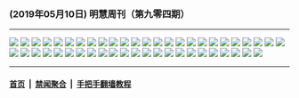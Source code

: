 ### (2019年05月10日) 明慧周刊（第九零四期） 

---

<img src="http://qikan.minghui.org/mhqkpage/qikanimage/2019/05/10/mhweekly904_read-online1.png"/> 

<img src="http://qikan.minghui.org/mhqkpage/qikanimage/2019/05/10/mhweekly904_read-online2.png"/> 

<img src="http://qikan.minghui.org/mhqkpage/qikanimage/2019/05/10/mhweekly904_read-online3.png"/> 

<img src="http://qikan.minghui.org/mhqkpage/qikanimage/2019/05/10/mhweekly904_read-online4.png"/> 

<img src="http://qikan.minghui.org/mhqkpage/qikanimage/2019/05/10/mhweekly904_read-online5.png"/> 

<img src="http://qikan.minghui.org/mhqkpage/qikanimage/2019/05/10/mhweekly904_read-online6.png"/> 

<img src="http://qikan.minghui.org/mhqkpage/qikanimage/2019/05/10/mhweekly904_read-online7.png"/> 

<img src="http://qikan.minghui.org/mhqkpage/qikanimage/2019/05/10/mhweekly904_read-online8.png"/> 

<img src="http://qikan.minghui.org/mhqkpage/qikanimage/2019/05/10/mhweekly904_read-online9.png"/> 

<img src="http://qikan.minghui.org/mhqkpage/qikanimage/2019/05/10/mhweekly904_read-online10.png"/> 

<img src="http://qikan.minghui.org/mhqkpage/qikanimage/2019/05/10/mhweekly904_read-online11.png"/> 

<img src="http://qikan.minghui.org/mhqkpage/qikanimage/2019/05/10/mhweekly904_read-online12.png"/> 

<img src="http://qikan.minghui.org/mhqkpage/qikanimage/2019/05/10/mhweekly904_read-online13.png"/> 

<img src="http://qikan.minghui.org/mhqkpage/qikanimage/2019/05/10/mhweekly904_read-online14.png"/> 

<img src="http://qikan.minghui.org/mhqkpage/qikanimage/2019/05/10/mhweekly904_read-online15.png"/> 

<img src="http://qikan.minghui.org/mhqkpage/qikanimage/2019/05/10/mhweekly904_read-online16.png"/> 

<img src="http://qikan.minghui.org/mhqkpage/qikanimage/2019/05/10/mhweekly904_read-online17.png"/> 

<img src="http://qikan.minghui.org/mhqkpage/qikanimage/2019/05/10/mhweekly904_read-online18.png"/> 

<img src="http://qikan.minghui.org/mhqkpage/qikanimage/2019/05/10/mhweekly904_read-online19.png"/> 

<img src="http://qikan.minghui.org/mhqkpage/qikanimage/2019/05/10/mhweekly904_read-online20.png"/> 

<img src="http://qikan.minghui.org/mhqkpage/qikanimage/2019/05/10/mhweekly904_read-online21.png"/> 

<img src="http://qikan.minghui.org/mhqkpage/qikanimage/2019/05/10/mhweekly904_read-online22.png"/> 

<img src="http://qikan.minghui.org/mhqkpage/qikanimage/2019/05/10/mhweekly904_read-online23.png"/> 

<img src="http://qikan.minghui.org/mhqkpage/qikanimage/2019/05/10/mhweekly904_read-online24.png"/> 

<img src="http://qikan.minghui.org/mhqkpage/qikanimage/2019/05/10/mhweekly904_read-online25.png"/> 

<img src="http://qikan.minghui.org/mhqkpage/qikanimage/2019/05/10/mhweekly904_read-online26.png"/> 

<img src="http://qikan.minghui.org/mhqkpage/qikanimage/2019/05/10/mhweekly904_read-online27.png"/> 

<img src="http://qikan.minghui.org/mhqkpage/qikanimage/2019/05/10/mhweekly904_read-online28.png"/> 

<img src="http://qikan.minghui.org/mhqkpage/qikanimage/2019/05/10/mhweekly904_read-online29.png"/> 

<img src="http://qikan.minghui.org/mhqkpage/qikanimage/2019/05/10/mhweekly904_read-online30.png"/> 

<img src="http://qikan.minghui.org/mhqkpage/qikanimage/2019/05/10/mhweekly904_read-online31.png"/> 

<img src="http://qikan.minghui.org/mhqkpage/qikanimage/2019/05/10/mhweekly904_read-online32.png"/> 

<img src="http://qikan.minghui.org/mhqkpage/qikanimage/2019/05/10/mhweekly904_read-online33.png"/> 

<img src="http://qikan.minghui.org/mhqkpage/qikanimage/2019/05/10/mhweekly904_read-online34.png"/> 

<img src="http://qikan.minghui.org/mhqkpage/qikanimage/2019/05/10/mhweekly904_read-online35.png"/> 

<img src="http://qikan.minghui.org/mhqkpage/qikanimage/2019/05/10/mhweekly904_read-online36.png"/> 

<img src="http://qikan.minghui.org/mhqkpage/qikanimage/2019/05/10/mhweekly904_read-online37.png"/> 

<img src="http://qikan.minghui.org/mhqkpage/qikanimage/2019/05/10/mhweekly904_read-online38.png"/> 

<img src="http://qikan.minghui.org/mhqkpage/qikanimage/2019/05/10/mhweekly904_read-online39.png"/> 

<img src="http://qikan.minghui.org/mhqkpage/qikanimage/2019/05/10/mhweekly904_read-online40.png"/> 

<img src="http://qikan.minghui.org/mhqkpage/qikanimage/2019/05/10/mhweekly904_read-online41.png"/> 

<img src="http://qikan.minghui.org/mhqkpage/qikanimage/2019/05/10/mhweekly904_read-online42.png"/> 

<img src="http://qikan.minghui.org/mhqkpage/qikanimage/2019/05/10/mhweekly904_read-online43.png"/> 

<img src="http://qikan.minghui.org/mhqkpage/qikanimage/2019/05/10/mhweekly904_read-online44.png"/> 

<img src="http://qikan.minghui.org/mhqkpage/qikanimage/2019/05/10/mhweekly904_read-online45.png"/> 

<img src="http://qikan.minghui.org/mhqkpage/qikanimage/2019/05/10/mhweekly904_read-online46.png"/> 

<img src="http://qikan.minghui.org/mhqkpage/qikanimage/2019/05/10/mhweekly904_read-online47.png"/> 

<img src="http://qikan.minghui.org/mhqkpage/qikanimage/2019/05/10/mhweekly904_read-online48.png"/> 



---

#### [首页](../../../..) &nbsp;|&nbsp; [禁闻聚合](https://github.com/gfw-breaker/banned-news) &nbsp;|&nbsp; [手把手翻墙教程](https://github.com/gfw-breaker/guides) 